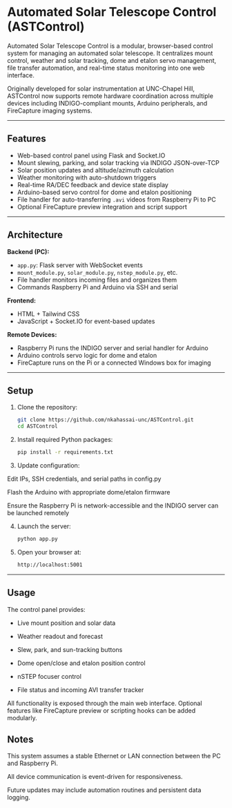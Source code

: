 # Automated Solar Telescope Control (ASTControl)

Automated Solar Telescope Control is a modular, browser-based control system for managing an automated solar telescope. It centralizes mount control, weather and solar tracking, dome and etalon servo management, file transfer automation, and real-time status monitoring into one web interface.

Originally developed for solar instrumentation at UNC-Chapel Hill, ASTControl now supports remote hardware coordination across multiple devices including INDIGO-compliant mounts, Arduino peripherals, and FireCapture imaging systems.

---

## Features

- Web-based control panel using Flask and Socket.IO
- Mount slewing, parking, and solar tracking via INDIGO JSON-over-TCP
- Solar position updates and altitude/azimuth calculation
- Weather monitoring with auto-shutdown triggers
- Real-time RA/DEC feedback and device state display
- Arduino-based servo control for dome and etalon positioning
- File handler for auto-transferring `.avi` videos from Raspberry Pi to PC
- Optional FireCapture preview integration and script support

---

## Architecture

**Backend (PC):**
- `app.py`: Flask server with WebSocket events
- `mount_module.py`, `solar_module.py`, `nstep_module.py`, etc.
- File handler monitors incoming files and organizes them
- Commands Raspberry Pi and Arduino via SSH and serial

**Frontend:**
- HTML + Tailwind CSS
- JavaScript + Socket.IO for event-based updates

**Remote Devices:**
- Raspberry Pi runs the INDIGO server and serial handler for Arduino
- Arduino controls servo logic for dome and etalon
- FireCapture runs on the Pi or a connected Windows box for imaging

---

## Setup

1. Clone the repository:
   ```bash
   git clone https://github.com/nkahassai-unc/ASTControl.git
   cd ASTControl

2. Install required Python packages:
   ```bash
   pip install -r requirements.txt


3. Update configuration:

Edit IPs, SSH credentials, and serial paths in config.py

Flash the Arduino with appropriate dome/etalon firmware

Ensure the Raspberry Pi is network-accessible and the INDIGO server can be launched remotely

4. Launch the server:
   ```bash
   python app.py

5. Open your browser at:
   ```bash
   http://localhost:5001

---
## Usage

The control panel provides:

- Live mount position and solar data

- Weather readout and forecast

- Slew, park, and sun-tracking buttons

- Dome open/close and etalon position control

- nSTEP focuser control

- File status and incoming AVI transfer tracker

All functionality is exposed through the main web interface. Optional features like FireCapture preview or scripting hooks can be added modularly.

## Notes
This system assumes a stable Ethernet or LAN connection between the PC and Raspberry Pi.

All device communication is event-driven for responsiveness.

Future updates may include automation routines and persistent data logging.

